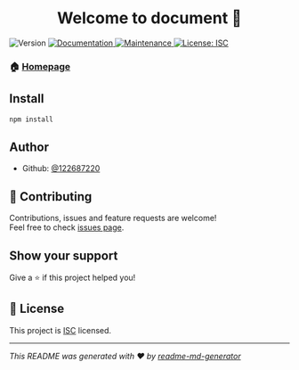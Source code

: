 <h1 align="center">Welcome to document 👋</h1>
<p>
  <img alt="Version" src="https://img.shields.io/npm/v/document.svg">
  <a href="https://github.com/122687220/document#readme">
    <img alt="Documentation" src="https://img.shields.io/badge/documentation-yes-brightgreen.svg" target="_blank" />
  </a>
  <a href="https://github.com/122687220/document/graphs/commit-activity">
    <img alt="Maintenance" src="https://img.shields.io/badge/Maintained%3F-yes-green.svg" target="_blank" />
  </a>
  <a href="https://github.com/122687220/document/blob/master/LICENSE">
    <img alt="License: ISC" src="https://img.shields.io/badge/License-ISC-yellow.svg" target="_blank" />
  </a>
</p>

### 🏠 [Homepage](https://github.com/122687220/document#readme)

## Install

```sh
npm install
```

## Author

* Github: [@122687220](https://github.com/122687220)

## 🤝 Contributing

Contributions, issues and feature requests are welcome!<br />Feel free to check [issues page](https://github.com/122687220/document/issues).

## Show your support

Give a ⭐️ if this project helped you!

## 📝 License

This project is [ISC](https://github.com/122687220/document/blob/master/LICENSE) licensed.

***
_This README was generated with ❤️ by [readme-md-generator](https://github.com/kefranabg/readme-md-generator)_